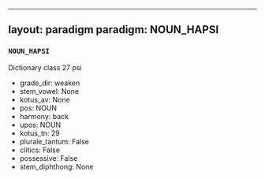 
---
layout: paradigm
paradigm: NOUN_HAPSI
---
### ` NOUN_HAPSI `

Dictionary class 27 psi
* grade_dir: weaken
* stem_vowel: None
* kotus_av: None
* pos: NOUN
* harmony: back
* upos: NOUN
* kotus_tn: 29
* plurale_tantum: False
* clitics: False
* possessive: False
* stem_diphthong: None

